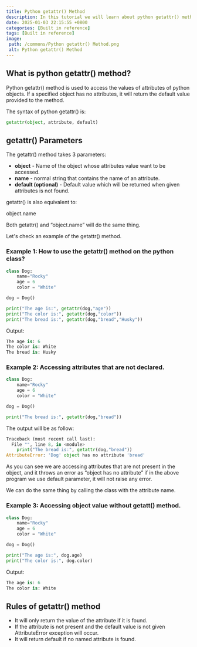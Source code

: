 ```yaml
---
title: Python getattr() Method
description: In this tutorial we will learn about python getattr() method and its uses.
date: 2025-01-03 22:15:55 +0800
categories: [Built in reference]
tags: [Built in reference]
image:
 path: /commons/Python getattr() Method.png
 alt: Python getattr() Method
---
```


## What is python getattr() method?

Python getattr() method is used to access the values of attributes of python objects. If a specified object has no attributes, it will return the default value provided to the method.

The syntax of python getattr() is:

```python
getattr(object, attribute, default)

```

## getattr() Parameters

The getattr() method takes 3 parameters:

* **object** \- Name of the object whose attributes value want to be accessed.  
* **name** \- normal string that contains the name of an attribute.  
* **default (optional)** \- Default value which will be returned when given attributes is not found.

getattr() is also equivalent to:

object.name 

Both getattr() and “object.name” will do the same thing.

Let's check an example of the getattr() method.

### Example 1: How to use the getattr() method on the python class?

```python
class Dog:
    name="Rocky"
    age = 6
    color = "White"

dog = Dog()

print("The age is:", getattr(dog,"age"))
print("The color is:", getattr(dog,"color"))
print("The bread is:", getattr(dog,"bread","Husky"))

```

Output:

```python
The age is: 6
The color is: White
The bread is: Husky

```

### Example 2: Accessing attributes that are not declared.

```python
class Dog:
    name="Rocky"
    age = 6
    color = "White"

dog = Dog()

print("The bread is:", getattr(dog,"bread"))

```

The output will be as follow:

```python
Traceback (most recent call last):
  File "", line 8, in <module>
    print("The bread is:", getattr(dog,"bread"))
AttributeError: 'Dog' object has no attribute 'bread'
```

As you can see we are accessing attributes that are not present in the object, and it throws an error as “object has no attribute” if in the above program we use default parameter, it will not raise any error.

 We can do the same thing by calling the class with the attribute name.

### Example 3: Accessing object value without getatt() method.

```python
class Dog:
    name="Rocky"
    age = 6
    color = "White"

dog = Dog()

print("The age is:", dog.age)
print("The color is:", dog.color)

```

Output:

```python
The age is: 6
The color is: White

```

## Rules of getattr() method

* It will only return the value of the attribute if it is found.  
* If the attribute is not present and the default value is not given AttributeError exception will occur.  
* It will return default if no named attribute is found.  